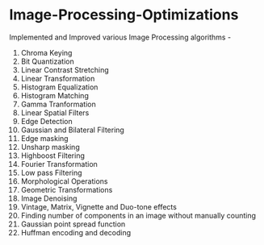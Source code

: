 # Image-Processing-Optimizations
Implemented and Improved various Image Processing algorithms - 

1. Chroma Keying
2. Bit Quantization
3. Linear Contrast Stretching
4. Linear Transformation
5. Histogram Equalization
6. Histogram Matching
7. Gamma Tranformation
8. Linear Spatial Filters 
9. Edge Detection
10. Gaussian and Bilateral Filtering
11. Edge masking
12. Unsharp masking
13. Highboost Filtering
14. Fourier Transformation
15. Low pass Filtering
16. Morphological Operations
17. Geometric Transformations
18. Image Denoising
19. Vintage, Matrix, Vignette and Duo-tone effects
20. Finding number of components in an image without manually counting
21. Gaussian point spread function
22. Huffman encoding and decoding


